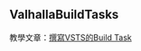 ValhallaBuildTasks
-------------------------------
教學文章：[撰寫VSTS的Build Task](https://dotblogs.com.tw/fphoenix/2017/01/03/111418)

